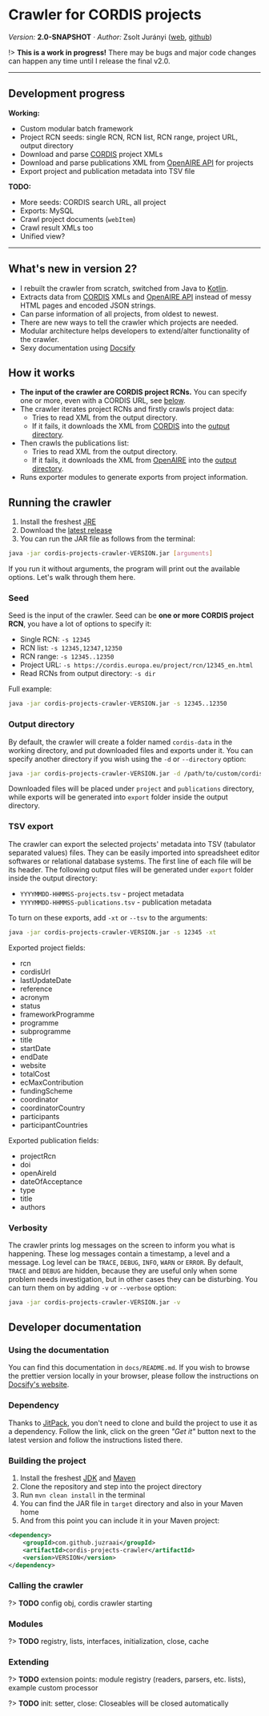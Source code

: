 <h1>Crawler for CORDIS projects</h1>

*Version:* **2.0-SNAPSHOT** &middot; *Author:* Zsolt Jurányi ([web][www], [github][github])

!> **This is a work in progress!** There may be bugs and major code changes can happen any time until I release the final v2.0.

---

## Development progress

**Working:**

* Custom modular batch framework
* Project RCN seeds: single RCN, RCN list, RCN range, project URL, output directory
* Download and parse [CORDIS][cordis] project XMLs
* Download and parse publications XML from [OpenAIRE API][oaa] for projects
* Export project and publication metadata into TSV file

**TODO:**

* More seeds: CORDIS search URL, all project
* Exports: MySQL
* Crawl project documents (`webItem`)
* Crawl result XMLs too
* Unified view?



---

## What's new in version 2?

* I rebuilt the crawler from scratch, switched from Java to [Kotlin][kotlin].
* Extracts data from [CORDIS][cordis] XMLs and [OpenAIRE API][oaa] instead of messy HTML pages and encoded JSON strings.
* Can parse information of all projects, from oldest to newest.
* There are new ways to tell the crawler which projects are needed.
* Modular architecture helps developers to extend/alter functionality of the crawler.
* Sexy documentation using [Docsify][docsify]



## How it works

* **The input of the crawler are CORDIS project RCNs.** You can specify one or more, even with a CORDIS URL, see [below](#seed).
* The crawler iterates project RCNs and firstly crawls project data:
	* Tries to read XML from the output directory.
	* If it fails, it downloads the XML from [CORDIS][cordis] into the [output directory](#output-directory).
* Then crawls the publications list:
	* Tries to read XML from the output directory.
	* If it fails, it downloads the XML from [OpenAIRE][oaa] into the [output directory](#output-directory).
* Runs exporter modules to generate exports from project information.



## Running the crawler

1. Install the freshest [JRE][java]
2. Download the [latest release][release]
3. You can run the JAR file as follows from the terminal:

```bash
java -jar cordis-projects-crawler-VERSION.jar [arguments]
```

If you run it without arguments, the program will print out the available options. Let's walk through them here.



### Seed

Seed is the input of the crawler. Seed can be **one or more CORDIS project RCN**, you have a lot of options to specify it:

* Single RCN:  `-s 12345`
* RCN list:    `-s 12345,12347,12350`
* RCN range:   `-s 12345..12350`
* Project URL: `-s https://cordis.europa.eu/project/rcn/12345_en.html`
* Read RCNs from output directory: `-s dir`

Full example:

```bash
java -jar cordis-projects-crawler-VERSION.jar -s 12345..12350
```



### Output directory

By default, the crawler will create a folder named `cordis-data` in the working directory, and put downloaded files and exports under it. You can specify another directory if you wish using the `-d` or `--directory` option:

```bash
java -jar cordis-projects-crawler-VERSION.jar -d /path/to/custom/cordis/directory
```

Downloaded files will be placed under `project` and `publications` directory, while exports will be generated into `export` folder inside the output directory.



### TSV export

The crawler can export the selected projects' metadata into TSV (tabulator separated values) files. They can be easily imported into spreadsheet editor softwares or relational database systems. The first line of each file will be its header. The following output files will be generated under `export` folder inside the output directory:

* `YYYYMMDD-HHMMSS-projects.tsv` - project metadata
* `YYYYMMDD-HHMMSS-publications.tsv` - publication metadata

To turn on these exports, add `-xt` or `--tsv` to the arguments:

```bash
java -jar cordis-projects-crawler-VERSION.jar -s 12345 -xt
```

Exported project fields:

* rcn
* cordisUrl
* lastUpdateDate
* reference
* acronym
* status
* frameworkProgramme
* programme
* subprogramme
* title
* startDate
* endDate
* website
* totalCost
* ecMaxContribution
* fundingScheme
* coordinator
* coordinatorCountry
* participants
* participantCountries

Exported publication fields:

* projectRcn
* doi
* openAireId
* dateOfAcceptance
* type
* title
* authors



### Verbosity

The crawler prints log messages on the screen to inform you what is happening. These log messages contain a timestamp, a level and a message. Log level can be `TRACE`, `DEBUG`, `INFO`, `WARN` or `ERROR`. By default, `TRACE` and `DEBUG` are hidden, because they are useful only when some problem needs investigation, but in other cases they can be disturbing. You can turn them on by adding `-v` or `--verbose` option:

```bash
java -jar cordis-projects-crawler-VERSION.jar -v
```



## Developer documentation



### Using the documentation

You can find this documentation in `docs/README.md`. If you wish to browse the prettier version locally in your browser, please follow the instructions on [Docsify's website][docsify].



### Dependency

Thanks to [JitPack][jitpack], you don't need to clone and build the project to use it as a dependency. Follow the link, click on the green *"Get it"* button next to the latest version and follow the instructions listed there.



### Building the project

1. Install the freshest [JDK][java] and [Maven][maven]
2. Clone the repository and step into the project directory
3. Run `mvn clean install` in the terminal
4. You can find the JAR file in `target` directory and also in your Maven home
5. And from this point you can include it in your Maven project:

```xml
<dependency>
	<groupId>com.github.juzraai</groupId>
	<artifactId>cordis-projects-crawler</artifactId>
	<version>VERSION</version>
</dependency>
```



### Calling the crawler

?> **TODO** config obj, cordis crawler starting


### Modules

?> **TODO** registry, lists, interfaces, initialization, close, cache



### Extending

?> **TODO** extension points: module registry (readers, parsers, etc. lists), example custom processor

?> **TODO** init: setter, close: Closeables will be closed automatically



[jitpack]: https://jitpack.io/#juzraai/cordis-projects-crawler
[release]: https://github.com/juzraai/cordis-projects-crawler/releases/latest

[github]: http://github.com/juzraai
[www]: http://juzraai.github.io/

[cordis]: https://cordis.europa.eu/
[docsify]: https://docsify.js.org/#/quickstart
[java]: http://www.oracle.com/technetwork/java/javase/downloads/index.html
[kotlin]: https://kotlinlang.org/
[maven]: https://maven.apache.org/
[oaa]: http://api.openaire.eu/